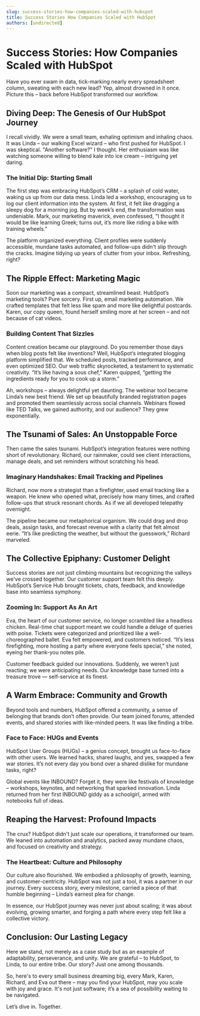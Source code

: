 ```yaml
---
slug: success-stories-how-companies-scaled-with-hubspot
title: Success Stories How Companies Scaled with HubSpot
authors: [undirected]
---
```


# Success Stories: How Companies Scaled with HubSpot

Have you ever swam in data, tick-marking nearly every spreadsheet column, sweating with each new lead? Yep, almost drowned in it once. Picture this – back before HubSpot transformed our workflow.

## Diving Deep: The Genesis of Our HubSpot Journey

I recall vividly. We were a small team, exhaling optimism and inhaling chaos. It was Linda – our walking Excel wizard – who first pushed for HubSpot. I was skeptical. "Another software?" I thought. Her enthusiasm was like watching someone willing to blend kale into ice cream – intriguing yet daring.

### The Initial Dip: Starting Small

The first step was embracing HubSpot’s CRM – a splash of cold water, waking us up from our data mess. Linda led a workshop, encouraging us to log our client information into the system. At first, it felt like dragging a sleepy dog for a morning jog. But by week’s end, the transformation was undeniable. Mark, our marketing maverick, even confessed, "I thought it would be like learning Greek; turns out, it’s more like riding a bike with training wheels."

The platform organized everything. Client profiles were suddenly accessible, mundane tasks automated, and follow-ups didn't slip through the cracks. Imagine tidying up years of clutter from your inbox. Refreshing, right?

## The Ripple Effect: Marketing Magic

Soon our marketing was a compact, streamlined beast. HubSpot’s marketing tools? Pure sorcery. First up, email marketing automation. We crafted templates that felt less like spam and more like delightful postcards. Karen, our copy queen, found herself smiling more at her screen – and not because of cat videos.

### Building Content That Sizzles

Content creation became our playground. Do you remember those days when blog posts felt like inventions? Well, HubSpot’s integrated blogging platform simplified that. We scheduled posts, tracked performance, and even optimized SEO. Our web traffic skyrocketed, a testament to systematic creativity. “It’s like having a sous chef,” Karen quipped, “getting the ingredients ready for you to cook up a storm.”

Ah, workshops – always delightful yet daunting. The webinar tool became Linda’s new best friend. We set up beautifully branded registration pages and promoted them seamlessly across social channels. Webinars flowed like TED Talks, we gained authority, and our audience? They grew exponentially.

## The Tsunami of Sales: An Unstoppable Force

Then came the sales tsunami. HubSpot’s integration features were nothing short of revolutionary. Richard, our rainmaker, could see client interactions, manage deals, and set reminders without scratching his head.

### Imaginary Handshakes: Email Tracking and Pipelines

Richard, now more a strategist than a firefighter, used email tracking like a weapon. He knew who opened what, precisely how many times, and crafted follow-ups that struck resonant chords. As if we all developed telepathy overnight.

The pipeline became our metaphorical organism. We could drag and drop deals, assign tasks, and forecast revenue with a clarity that felt almost eerie. “It’s like predicting the weather, but without the guesswork,” Richard marveled.

## The Collective Epiphany: Customer Delight

Success stories are not just climbing mountains but recognizing the valleys we've crossed together. Our customer support team felt this deeply. HubSpot’s Service Hub brought tickets, chats, feedback, and knowledge base into seamless symphony.

### Zooming In: Support As An Art

Eva, the heart of our customer service, no longer scrambled like a headless chicken. Real-time chat support meant we could handle a deluge of queries with poise. Tickets were categorized and prioritized like a well-choreographed ballet. Eva felt empowered, and customers noticed. “It’s less firefighting, more hosting a party where everyone feels special,” she noted, eyeing her thank-you notes pile.

Customer feedback guided our innovations. Suddenly, we weren’t just reacting; we were anticipating needs. Our knowledge base turned into a treasure trove — self-service at its finest.

## A Warm Embrace: Community and Growth

Beyond tools and numbers, HubSpot offered a community, a sense of belonging that brands don’t often provide. Our team joined forums, attended events, and shared stories with like-minded peers. It was like finding a tribe.

### Face to Face: HUGs and Events

HubSpot User Groups (HUGs) – a genius concept, brought us face-to-face with other users. We learned hacks, shared laughs, and yes, swapped a few war stories. It’s not every day you bond over a shared dislike for mundane tasks, right?

Global events like INBOUND? Forget it, they were like festivals of knowledge – workshops, keynotes, and networking that sparked innovation. Linda returned from her first INBOUND giddy as a schoolgirl, armed with notebooks full of ideas.

## Reaping the Harvest: Profound Impacts

The crux? HubSpot didn't just scale our operations, it transformed our team. We leaned into automation and analytics, packed away mundane chaos, and focused on creativity and strategy.

### The Heartbeat: Culture and Philosophy

Our culture also flourished. We embodied a philosophy of growth, learning, and customer-centricity. HubSpot was not just a tool, it was a partner in our journey. Every success story, every milestone, carried a piece of that humble beginning – Linda’s earnest plea for change.

In essence, our HubSpot journey was never just about scaling; it was about evolving, growing smarter, and forging a path where every step felt like a collective victory.

## Conclusion: Our Lasting Legacy

Here we stand, not merely as a case study but as an example of adaptability, perseverance, and unity. We are grateful – to HubSpot, to Linda, to our entire tribe. Our story? Just one among thousands.

So, here's to every small business dreaming big, every Mark, Karen, Richard, and Eva out there – may you find your HubSpot, may you scale with joy and grace. It's not just software; it’s a sea of possibility waiting to be navigated.

Let’s dive in. Together.